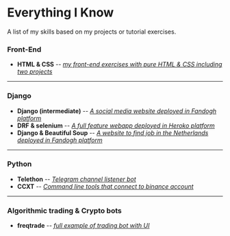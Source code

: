 # Everything I Know
A list of my skills based on my projects or tutorial exercises.

### Front-End

* **HTML & CSS** -- [_my front-end exercises with pure HTML & CSS including two projects_](https://github.com/abysswarrior/my-ui-collection)

<hr>

### Django

* **Django (intermediate)** -- [_A social media website deployed in Fandogh platform_](https://github.com/abysswarrior/pwitter)
* **DRF & selenium** -- [_A full feature webapp deployed in Heroko platform_](https://github.com/abysswarrior/crypto-funds-portfolio)
* **Django & Beautiful Soup** -- [_A website to find job in the Netherlands deployed in Fandogh platform_](https://github.com/abysswarrior/packend)

<hr>

### Python

* **Telethon** -- [_Telegram channel listener bot_](https://github.com/abysswarrior/palantir)
* **CCXT** -- [_Command line tools that connect to binance account_](https://github.com/abysswarrior/binance-pnl-checker)

<hr>

### Algorithmic trading & Crypto bots

* **freqtrade** -- [_full example of trading bot with UI_](#)

